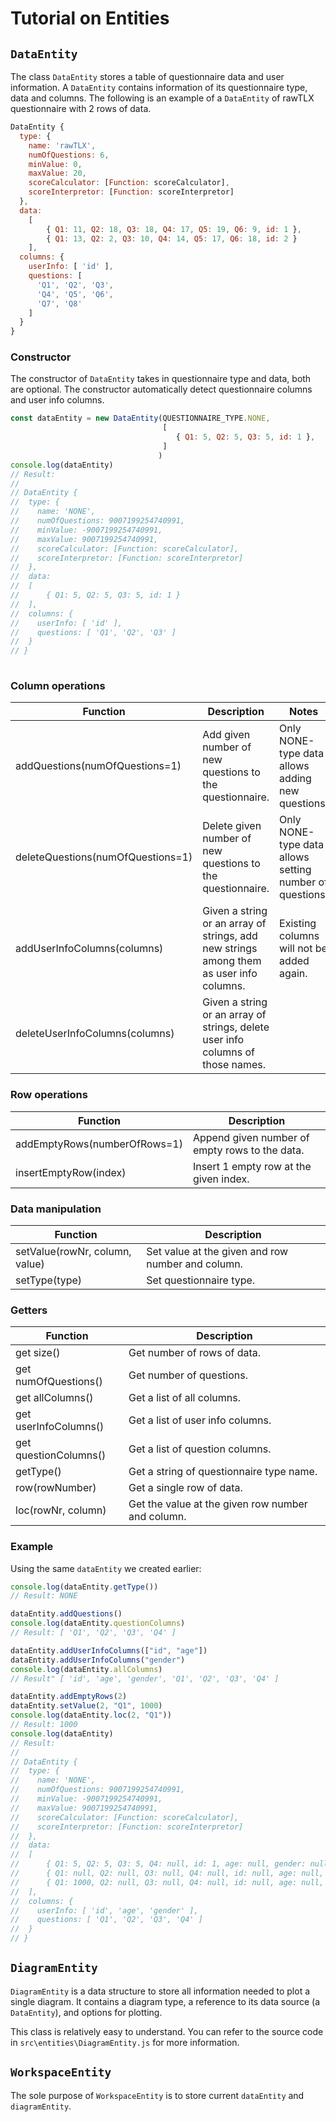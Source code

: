 # Tutorial on Entities

## `DataEntity`

The class `DataEntity` stores a table of questionnaire data and user information. A `DataEntity` contains information of its questionnaire type, data and columns. The following is an example of a `DataEntity` of rawTLX questionnaire with 2 rows of data.

```javascript
DataEntity {
  type: {
    name: 'rawTLX',
    numOfQuestions: 6,
    minValue: 0,
    maxValue: 20,
    scoreCalculator: [Function: scoreCalculator],
    scoreInterpretor: [Function: scoreInterpretor]
  },
  data:
  	[
  		{ Q1: 11, Q2: 18, Q3: 18, Q4: 17, Q5: 19, Q6: 9, id: 1 },
  		{ Q1: 13, Q2: 2, Q3: 10, Q4: 14, Q5: 17, Q6: 18, id: 2 }
  	],
  columns: {
    userInfo: [ 'id' ],
    questions: [
      'Q1', 'Q2', 'Q3',
      'Q4', 'Q5', 'Q6',
      'Q7', 'Q8'
    ]
  }
}
```

### Constructor

The constructor of `DataEntity` takes in questionnaire type and data, both are optional. The constructor automatically detect questionnaire columns and user info columns.

```javascript
const dataEntity = new DataEntity(QUESTIONNAIRE_TYPE.NONE, 
                                  [
    								 { Q1: 5, Q2: 5, Q3: 5, id: 1 },
                                  ]
                                 )
console.log(dataEntity)
// Result:
//
// DataEntity {
//	type: {
//    name: 'NONE',
//    numOfQuestions: 9007199254740991,
//    minValue: -9007199254740991,
//    maxValue: 9007199254740991,
//    scoreCalculator: [Function: scoreCalculator],
//    scoreInterpretor: [Function: scoreInterpretor]
//  },
//  data:
//	[
//		{ Q1: 5, Q2: 5, Q3: 5, id: 1 }
//	],
//  columns: {
//    userInfo: [ 'id' ],
//    questions: [ 'Q1', 'Q2', 'Q3' ]
//  }
// }
	
```

### Column operations

| Function                          | Description                                                  | Notes                                                  |
| --------------------------------- | ------------------------------------------------------------ | ------------------------------------------------------ |
| addQuestions(numOfQuestions=1)    | Add given number of new questions to the questionnaire.      | Only NONE-type data allows adding new questions.       |
| deleteQuestions(numOfQuestions=1) | Delete given number of new questions to the questionnaire.   | Only NONE-type data allows setting number of questions |
| addUserInfoColumns(columns)       | Given a string or an array of strings, add new strings among them as user info columns. | Existing columns will not be added again.              |
| deleteUserInfoColumns(columns)    | Given a string or an array of strings, delete user info columns of those names. |                                                        |

### Row operations

| Function                     | Description                                    |
| ---------------------------- | ---------------------------------------------- |
| addEmptyRows(numberOfRows=1) | Append given number of empty rows to the data. |
| insertEmptyRow(index)        | Insert 1 empty row at the given index.         |

### Data manipulation

| Function                       | Description                                       |
| ------------------------------ | ------------------------------------------------- |
| setValue(rowNr, column, value) | Set value at the given and row number and column. |
| setType(type)                  | Set questionnaire type.                           |

### Getters

| Function              | Description                                       |
| --------------------- | ------------------------------------------------- |
| get size()            | Get number of rows of data.                       |
| get numOfQuestions()  | Get number of questions.                          |
| get allColumns()      | Get a list of all columns.                        |
| get userInfoColumns() | Get a list of user info columns.                  |
| get questionColumns() | Get a list of question columns.                   |
| getType()             | Get a string of questionnaire type name.          |
| row(rowNumber)        | Get a single row of data.                         |
| loc(rowNr, column)    | Get the value at the given row number and column. |

### Example

Using the same `dataEntity` we created earlier:

```javascript
console.log(dataEntity.getType())
// Result: NONE

dataEntity.addQuestions()
console.log(dataEntity.questionColumns)
// Result: [ 'Q1', 'Q2', 'Q3', 'Q4' ]

dataEntity.addUserInfoColumns(["id", "age"])
dataEntity.addUserInfoColumns("gender")
console.log(dataEntity.allColumns)
// Result" [ 'id', 'age', 'gender', 'Q1', 'Q2', 'Q3', 'Q4' ]

dataEntity.addEmptyRows(2)
dataEntity.setValue(2, "Q1", 1000)
console.log(dataEntity.loc(2, "Q1"))
// Result: 1000
console.log(dataEntity)
// Result:
//
// DataEntity {
//	type: {
//    name: 'NONE',
//    numOfQuestions: 9007199254740991,
//    minValue: -9007199254740991,
//    maxValue: 9007199254740991,
//    scoreCalculator: [Function: scoreCalculator],
//    scoreInterpretor: [Function: scoreInterpretor]
//  },
//  data:
//	[
//		{ Q1: 5, Q2: 5, Q3: 5, Q4: null, id: 1, age: null, gender: null },
//		{ Q1: null, Q2: null, Q3: null, Q4: null, id: null, age: null, gender: null },
//		{ Q1: 1000, Q2: null, Q3: null, Q4: null, id: null, age: null, gender: null },
//	],
//  columns: {
//    userInfo: [ 'id', 'age', 'gender' ],
//    questions: [ 'Q1', 'Q2', 'Q3', 'Q4' ]
//  }
// }
```

## `DiagramEntity`

`DiagramEntity` is a data structure to store all information needed to plot a single diagram. It contains a diagram type, a reference to its data source (a `DataEntity`), and options for plotting.

This class is relatively easy to understand. You can refer to the source code in `src\entities\DiagramEntity.js` for more information.

## `WorkspaceEntity`

The sole purpose of `WorkspaceEntity` is to store current `dataEntity` and `diagramEntity`. 
